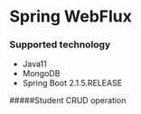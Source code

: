 # Spring WebFlux

### Supported technology
* Java11
* MongoDB
* Spring Boot 2.1.5.RELEASE

#####Student CRUD operation